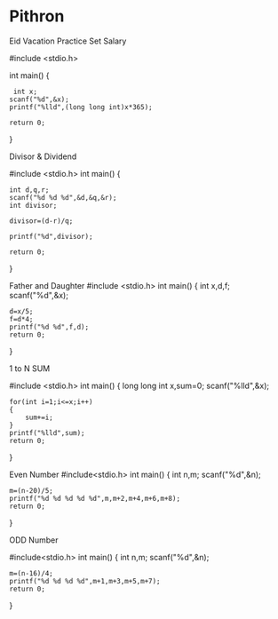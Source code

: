 # Pithron

 Eid Vacation Practice Set 
 Salary
 
 #include <stdio.h>

int main() {

     int x;
    scanf("%d",&x);
    printf("%lld",(long long int)x*365);
   
    return 0;
}

Divisor & Dividend

#include <stdio.h>
int main() 
{
    
    int d,q,r;
    scanf("%d %d %d",&d,&q,&r);
    int divisor;
    
    divisor=(d-r)/q;
    
    printf("%d",divisor);
    
    return 0;
}

Father and Daughter
#include <stdio.h>
int main()
{
    int x,d,f;
    scanf("%d",&x);

    d=x/5;
    f=d*4;
    printf("%d %d",f,d);
    return 0;

}

1 to N SUM

#include <stdio.h>
int main()
{
    long long int x,sum=0;
    scanf("%lld",&x);

    for(int i=1;i<=x;i++)
    {
        sum+=i;
    }
    printf("%lld",sum);
    return 0;
}

Even Number
#include<stdio.h>
int main()
{
    int n,m;
    scanf("%d",&n);

    m=(n-20)/5;
    printf("%d %d %d %d %d",m,m+2,m+4,m+6,m+8);
    return 0;

}

ODD Number

#include<stdio.h>
int main()
{
    int n,m;
    scanf("%d",&n);

    m=(n-16)/4;
    printf("%d %d %d %d",m+1,m+3,m+5,m+7);
    return 0;

}
